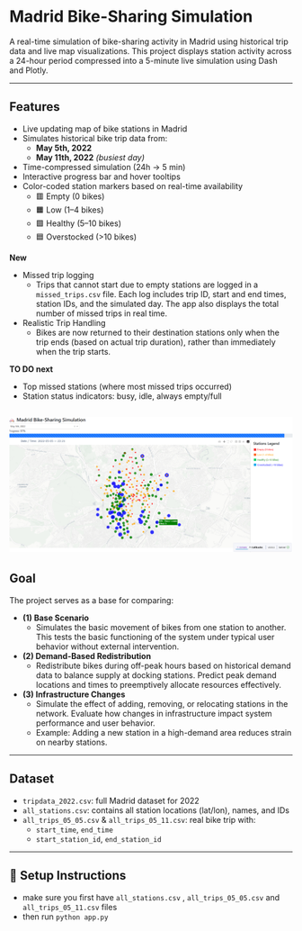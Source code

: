 # Madrid Bike-Sharing Simulation

A real-time simulation of bike-sharing activity in Madrid using historical trip data and live map visualizations. This project displays station activity across a 24-hour period compressed into a 5-minute live simulation using Dash and Plotly.

---

## Features

- Live updating map of bike stations in Madrid
- Simulates historical bike trip data from:
  - **May 5th, 2022**
  - **May 11th, 2022** *(busiest day)*
- Time-compressed simulation (24h → 5 min)
- Interactive progress bar and hover tooltips
- Color-coded station markers based on real-time availability
  - 🟥 Empty (0 bikes)
  - 🟧 Low (1–4 bikes)
  - 🟩 Healthy (5–10 bikes)
  - 🟦 Overstocked (>10 bikes)

**New**
- Missed trip logging
  - Trips that cannot start due to empty stations are logged in a `missed_trips.csv` file. Each log includes trip ID, start and end times, station IDs, and the simulated day. The app also displays the total number of missed trips in real time.
- Realistic Trip Handling
  - Bikes are now returned to their destination stations only when the trip ends (based on actual trip duration), rather than immediately when the trip starts. 

**TO DO next**
- Top missed stations (where most missed trips occurred)
- Station status indicators: busy, idle, always empty/full

![Simulation Pic](screenshot.png)
---

## Goal

The project serves as a base for comparing:
- **(1) Base Scenario** 
  - Simulates the basic movement of bikes from one station to another. This tests the basic functioning of the system under typical user behavior without external intervention.
- **(2) Demand-Based Redistribution**
  - Redistribute bikes during off-peak hours based on historical demand data to balance supply at docking stations. Predict peak demand locations and times to preemptively allocate resources effectively. 
- **(3) Infrastructure Changes**
  - Simulate the effect of adding, removing, or relocating stations in the network. Evaluate how changes in infrastructure impact system performance and user behavior.
  - Example: Adding a new station in a high-demand area reduces strain on nearby stations.
---

## Dataset

- `tripdata_2022.csv`: full Madrid dataset for 2022
- `all_stations.csv`: contains all station locations (lat/lon), names, and IDs
- `all_trips_05_05.csv` & `all_trips_05_11.csv`: real bike trip with:
  - `start_time`, `end_time`
  - `start_station_id`, `end_station_id`

---

## 🚀 Setup Instructions

- make sure you first have `all_stations.csv` , `all_trips_05_05.csv` and `all_trips_05_11.csv` files
- then run `python app.py`
